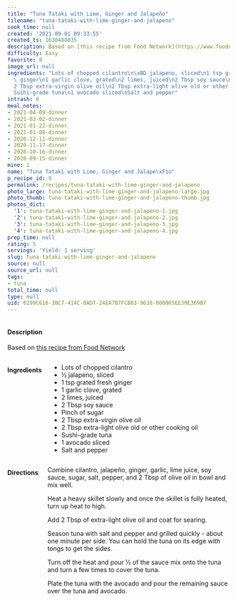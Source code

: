 ```yaml
---
title: "Tuna Tataki with Lime, Ginger and Jalapeño"
filename: "tuna-tataki-with-lime-ginger-and-jalapeno"
cook_time: null
created: '2021-09-01 09:33:55'
created_ts: 1630488835
description: Based on [this recipe from Food Network](https://www.foodnetwork.com/recipes/tyler-florence/pan-seared-tuna-with-avocado-soy-ginger-and-lime-recipe-1914316)
difficulty: Easy
favorite: 0
image_url: null
ingredients: "Lots of chopped cilantro\n\xBD jalapeno, sliced\n1 tsp grated fresh\
  \ ginger\n1 garlic clove, grated\n2 limes, juiced\n2 Tbsp soy sauce\nPinch of sugar\n\
  2 Tbsp extra-virgin olive oil\n2 Tbsp extra-light olive old or other cooking oil\n\
  Sushi-grade tuna\n1 avocado sliced\nSalt and pepper"
intrash: 0
meal_notes:
- 2021-04-09-dinner
- 2021-03-02-dinner
- 2021-01-22-dinner
- 2021-01-08-dinner
- 2020-12-11-dinner
- 2020-11-17-dinner
- 2020-10-16-dinner
- 2020-09-15-dinner
mine: 1
name: "Tuna Tataki with Lime, Ginger and Jalape\xF1o"
p_recipe_id: 9
permalink: /recipes/tuna-tataki-with-lime-ginger-and-jalapeno
photo_large: tuna-tataki-with-lime-ginger-and-jalapeno-large.jpg
photo_thumb: tuna-tataki-with-lime-ginger-and-jalapeno-thumb.jpg
photos_dict:
  '1': tuna-tataki-with-lime-ginger-and-jalapeno-1.jpg
  '2': tuna-tataki-with-lime-ginger-and-jalapeno-2.jpg
  '3': tuna-tataki-with-lime-ginger-and-jalapeno-3.jpg
  '4': tuna-tataki-with-lime-ginger-and-jalapeno-4.jpg
prep_time: null
rating: 5
servings: 'Yield: 1 serving'
slug: tuna-tataki-with-lime-ginger-and-jalapeno
source: null
source_url: null
tags:
- tuna
total_time: null
type: null
uid: 0299C616-3BC7-414C-8AD7-24EA7B7FCB03-9638-000005EE30E369B7
---
```

<div class="columns large-7 small-12" id="writeup">		<div id="description"><h4>Description</h4>
<div class="box box-description content"><p>Based on <a href="https://www.foodnetwork.com/recipes/tyler-florence/pan-seared-tuna-with-avocado-soy-ginger-and-lime-recipe-1914316">this recipe from Food Network</a></p>
</div></div>	</div><!-- #writeup -->
</div><!-- #row-one -->
<div class="row" id="row-two">	<div class="columns large-4 small-12" id="ingredients"><h4>Ingredients</h4><div class="box box-ingredients content"><ul>
<li>Lots of chopped cilantro</li>
<li>½ jalapeno, sliced</li>
<li>1 tsp grated fresh ginger</li>
<li>1 garlic clove, grated</li>
<li>2 limes, juiced</li>
<li>2 Tbsp soy sauce</li>
<li>Pinch of sugar</li>
<li>2 Tbsp extra-virgin olive oil</li>
<li>2 Tbsp extra-light olive old or other cooking oil</li>
<li>Sushi-grade tuna</li>
<li>1 avocado sliced</li>
<li>Salt and pepper</li>
</ul>
</div>	</div>	<div class="columns large-6 small-12" id="directions"><h4>Directions</h4><div class="box box-directions content"><p>Combine cilantro, jalapeño, ginger, garlic, lime juice, soy sauce, sugar, salt, pepper, and 2 Tbsp of olive oil in bowl and mix well.</p>
<p>Heat a heavy skillet slowly and once the skillet is fully heated, turn up heat to high.</p>
<p>Add 2 Tbsp of extra-light olive oil and coat for searing.</p>
<p>Season tuna with salt and pepper and grilled quickly - about one minute per side. You can hold the tuna on its edge with tongs to get the sides.</p>
<p>Turn off the heat and pour ½ of the sauce mix onto the tuna and turn a few times to cover the tuna.</p>
<p>Plate the tuna with the avocado and pour the remaining sauce over the tuna and avocado.</p>
</div>	</div>